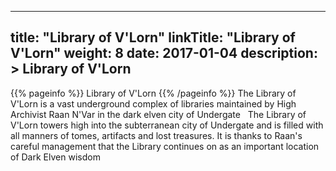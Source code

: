 
---
title: "Library of V&#039;Lorn"
linkTitle: "Library of V&#039;Lorn"
weight: 8
date: 2017-01-04
description: >
 Library of V&#039;Lorn
---

{{% pageinfo %}}
Library of V&#039;Lorn
{{% /pageinfo %}}
The Library of V'Lorn is a vast underground complex of libraries maintained by High Archivist Raan N'Var in the dark elven city of Undergate <span class="line-spacer d-block"> </span> The Library of V'Lorn towers high into the subterranean city of Undergate and is filled with all manners of tomes, artifacts and lost treasures. It is thanks to Raan's careful management that the Library continues on as an important location of Dark Elven wisdom
